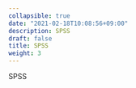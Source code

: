 ```yaml
---
collapsible: true
date: "2021-02-18T10:08:56+09:00"
description: SPSS
draft: false
title: SPSS
weight: 3
---
```


SPSS